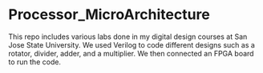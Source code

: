 # Processor_MicroArchitecture
This repo includes various labs done in my digital design courses at San Jose State University. We used Verilog to code different 
designs such as a rotator, divider, adder, and a multiplier. We then connected an FPGA board to run the code.
